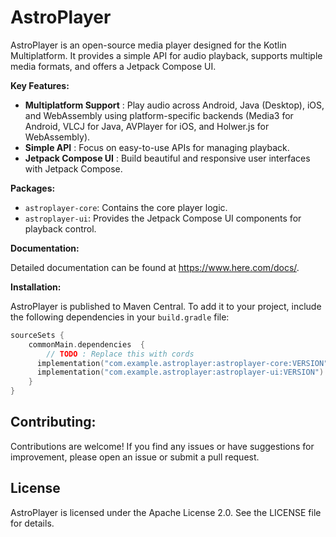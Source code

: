 # AstroPlayer

AstroPlayer is an open-source media player designed for the Kotlin Multiplatform. It provides a simple API for audio playback, supports multiple media formats, and offers a Jetpack Compose UI.

**Key Features:**

- **Multiplatform Support** : Play audio across Android, Java (Desktop), iOS, and WebAssembly using platform-specific backends (Media3 for Android, VLCJ for Java, AVPlayer for iOS, and Holwer.js for WebAssembly).
- **Simple API** : Focus on easy-to-use APIs for managing playback.
- **Jetpack Compose UI** : Build beautiful and responsive user interfaces with Jetpack Compose.

**Packages:**

- `astroplayer-core`: Contains the core player logic.
- `astroplayer-ui`: Provides the Jetpack Compose UI components for playback control.

**Documentation:**

Detailed documentation can be found at https://www.here.com/docs/.

**Installation:**

AstroPlayer is published to Maven Central. To add it to your project, include the following dependencies in your `build.gradle` file:

```kotlin
sourceSets {
    commonMain.dependencies  {
        // TODO : Replace this with cords 
      implementation("com.example.astroplayer:astroplayer-core:VERSION")
      implementation("com.example.astroplayer:astroplayer-ui:VERSION")
    }
}
```

## Contributing:

Contributions are welcome! If you find any issues or have suggestions for improvement, please open an issue or submit a pull request.

## License

AstroPlayer is licensed under the Apache License 2.0. See the LICENSE file for details.